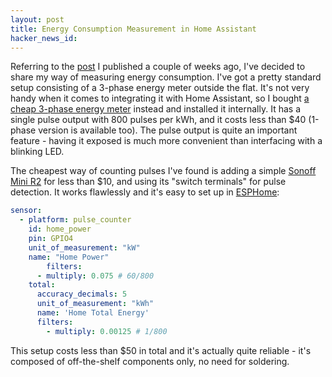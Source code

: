 ```yaml
---
layout: post
title: Energy Consumption Measurement in Home Assistant
hacker_news_id:
---
```


Referring to the
[post](https://blog.kubakuzma.com/2022/10/29/g13-tariff-home-assistant.html)
I published a couple of weeks ago, I've decided to share my way of
measuring energy consumption. I've got a pretty standard setup
consisting of a 3-phase energy meter outside the flat. It's not very
handy when it comes to integrating it with Home Assistant, so I bought
[a cheap 3-phase energy
meter](https://orno.pl/en/product/1083/3-phase-energy-meter-with-mid-80a-3-modules-din-th-35mm)
instead and installed it internally. It has a single pulse output with
800 pulses per kWh, and it costs less than $40 (1-phase version is
available too). The pulse output is quite an important feature -
having it exposed is much more convenient than interfacing with a
blinking LED.

The cheapest way of counting pulses I've found is adding a simple
[Sonoff Mini
R2](https://sonoff.tech/product/diy-smart-switches/minir2/) for less
than $10, and using its "switch terminals" for pulse detection. It
works flawlessly and it's easy to set up in
[ESPHome](https://esphome.io/components/sensor/pulse_counter.html):

~~~ yaml
sensor:
  - platform: pulse_counter
    id: home_power
    pin: GPIO4
    unit_of_measurement: "kW"
    name: "Home Power"
        filters:
      - multiply: 0.075 # 60/800
    total:
      accuracy_decimals: 5
      unit_of_measurement: "kWh"
      name: 'Home Total Energy'
      filters:
        - multiply: 0.00125 # 1/800
~~~

This setup costs less than $50 in total and it's actually quite
reliable - it's composed of off-the-shelf components only, no need for
soldering.
